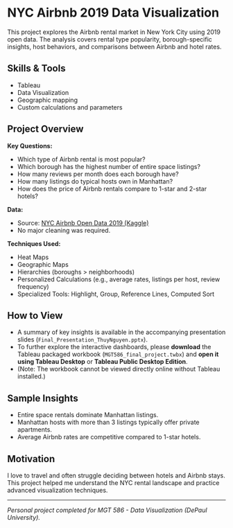 # NYC Airbnb 2019 Data Visualization

This project explores the Airbnb rental market in New York City using 2019 open data. The analysis covers rental type popularity, borough-specific insights, host behaviors, and comparisons between Airbnb and hotel rates.

## Skills & Tools
- Tableau
- Data Visualization
- Geographic mapping
- Custom calculations and parameters

## Project Overview

**Key Questions:**
- Which type of Airbnb rental is most popular?
- Which borough has the highest number of entire space listings?
- How many reviews per month does each borough have?
- How many listings do typical hosts own in Manhattan?
- How does the price of Airbnb rentals compare to 1-star and 2-star hotels?

**Data:**  
- Source: [NYC Airbnb Open Data 2019 (Kaggle)](https://www.kaggle.com/datasets/dgomonov/new-york-city-airbnb-open-data/data)
- No major cleaning was required.

**Techniques Used:**
- Heat Maps
- Geographic Maps
- Hierarchies (boroughs > neighborhoods)
- Personalized Calculations (e.g., average rates, listings per host, review frequency)
- Specialized Tools: Highlight, Group, Reference Lines, Computed Sort

## How to View
- A summary of key insights is available in the accompanying presentation slides (`Final_Presentation_ThuyNguyen.pptx`).
- To further explore the interactive dashboards, please **download** the Tableau packaged workbook (`MGT586_final_project.twbx`) and **open it using Tableau Desktop** or **Tableau Public Desktop Edition**.
- (Note: The workbook cannot be viewed directly online without Tableau installed.)
  
## Sample Insights
- Entire space rentals dominate Manhattan listings.
- Manhattan hosts with more than 3 listings typically offer private apartments.
- Average Airbnb rates are competitive compared to 1-star hotels.

## Motivation
I love to travel and often struggle deciding between hotels and Airbnb stays. This project helped me understand the NYC rental landscape and practice advanced visualization techniques.

---

*Personal project completed for MGT 586 - Data Visualization (DePaul University).*
